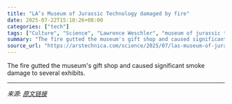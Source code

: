 ```yaml
---
title: "LA’s Museum of Jurassic Technology damaged by fire"
date: 2025-07-22T15:10:26+08:00
categories: ["tech"]
tags: ["Culture", "Science", "Lawrence Weschler", "museum of jurassic technology", "museums", "science", "wunderkammers"]
summary: "The fire gutted the museum's gift shop and caused significant smoke damage to several exhibits."
source_url: "https://arstechnica.com/science/2025/07/las-museum-of-jurassic-technology-damaged-by-fire/"
---
```


The fire gutted the museum's gift shop and caused significant smoke damage to several exhibits.

---

*来源: [原文链接](https://arstechnica.com/science/2025/07/las-museum-of-jurassic-technology-damaged-by-fire/)*
